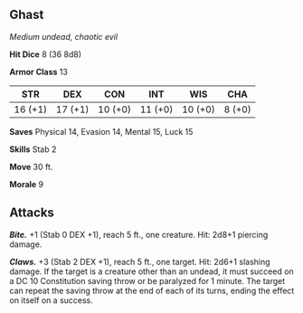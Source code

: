 ## Ghast

*Medium undead, chaotic evil*

**Hit Dice** 8 (36 8d8)

**Armor Class** 13

| STR     | DEX     | CON     | INT     | WIS     | CHA     |
|---------|---------|---------|---------|---------|---------|
| 16 (+1) | 17 (+1) | 10 (+0) | 11 (+0) | 10 (+0) |  8 (+0) |

**Saves** Physical 14, Evasion 14, Mental 15, Luck 15

**Skills** Stab 2

**Move** 30 ft.

**Morale** 9

## Attacks

***Bite.*** +1 (Stab 0 DEX +1), reach 5 ft., one creature. Hit: 2d8+1 piercing damage.

***Claws.*** +3 (Stab 2 DEX +1), reach 5 ft., one target. Hit: 2d6+1 slashing damage. If the target is a creature other than an undead, it must succeed on a DC 10 Constitution saving throw or be paralyzed for 1 minute. The target can repeat the saving throw at the end of each of its turns, ending the effect on itself on a success.

